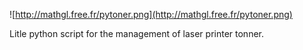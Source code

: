 ![http://mathgl.free.fr/pytoner.png](http://mathgl.free.fr/pytoner.png)

Litle python script for the management of laser printer tonner.
